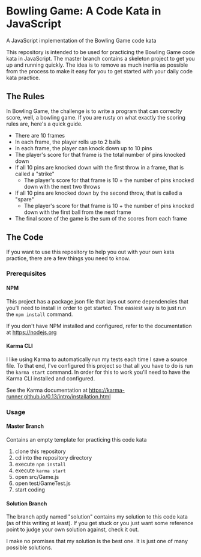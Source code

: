 Bowling Game: A Code Kata in JavaScript
=======================================
A JavaScript implementation of the Bowling Game code kata

This repository is intended to be used for practicing the Bowling Game code kata in JavaScript.  The master branch contains a skeleton project to get you up and running quickly.  The idea is to remove as much inertia as possible from the process to make it easy for you to get started with your daily code kata practice.

The Rules
---------
In Bowling Game, the challenge is to write a program that can correclty score, well, a bowling game.  If you are rusty on what exactly the scoring rules are, here's a quick guide.

- There are 10 frames
- In each frame, the player rolls up to 2 balls
- In each frame, the player can knock down up to 10 pins
- The player's score for that frame is the total number of pins knocked down
- If all 10 pins are knocked down with the first throw in a frame, that is called a "strike"
  - The player's score for that frame is 10 + the number of pins knocked down with the next two throws
- If all 10 pins are knocked down by the second throw, that is called a "spare"
  - The player's score for that frame is 10 + the number of pins knocked down with the first ball from the next frame
- The final score of the game is the sum of the scores from each frame

The Code
--------
If you want to use this repository to help you out with your own kata practice, there are a few things you need to know.

### Prerequisites
#### NPM
This project has a package.json file that lays out some dependencies that you'll need to install in order to get started.  The easiest way is to just run the `npm install` command.  

If you don't have NPM installed and configured, refer to the documentation at https://nodejs.org

#### Karma CLI
I like using Karma to automatically run my tests each time I save a source file.  To that end, I've configured this project so that all you have to do is run the `karma start` command.  In order for this to work you'll need to have the Karma CLI installed and configured.

See the Karma documentation at https://karma-runner.github.io/0.13/intro/installation.html

### Usage
#### Master Branch
Contains an empty template for practicing this code kata

1. clone this repository
1. cd into the repository directory
1. execute `npm install`
1. execute `karma start`
1. open src/Game.js
1. open test/GameTest.js
1. start coding

#### Solution Branch
The branch aptly named "solution" contains my solution to this code kata (as of this writing at least).  If you get stuck or you just want some reference point to judge your own solution against, check it out.

I make no promises that my solution is the best one.  It is just one of many possible solutions.
